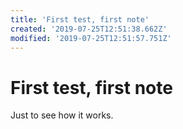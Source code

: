 ```yaml
---
title: 'First test, first note'
created: '2019-07-25T12:51:38.662Z'
modified: '2019-07-25T12:51:57.751Z'
---
```


# First test, first note

Just to see how it works.
